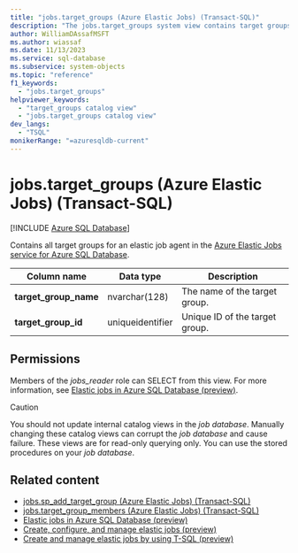 ```yaml
---
title: "jobs.target_groups (Azure Elastic Jobs) (Transact-SQL)"
description: "The jobs.target_groups system view contains target groups in Azure Elastic jobs."
author: WilliamDAssafMSFT
ms.author: wiassaf
ms.date: 11/13/2023
ms.service: sql-database
ms.subservice: system-objects
ms.topic: "reference"
f1_keywords:
  - "jobs.target_groups"
helpviewer_keywords:
  - "target_groups catalog view"
  - "jobs.target_groups catalog view"
dev_langs:
  - "TSQL"
monikerRange: "=azuresqldb-current"
---
```

# jobs.target_groups (Azure Elastic Jobs) (Transact-SQL)

[!INCLUDE [Azure SQL Database](../../includes/applies-to-version/asdb.md)]

Contains all target groups for an elastic job agent in the [Azure Elastic Jobs service for Azure SQL Database](/azure/azure-sql/database/elastic-jobs-overview?view=azuresql-db&preserve-view=true).

|Column name|Data type|Description|
|-----|-----|-----|
|**target_group_name**|nvarchar(128)| The name of the target group.
|**target_group_id**|uniqueidentifier| Unique ID of the target group.

## Permissions

Members of the *jobs_reader* role can SELECT from this view. For more information, see [Elastic jobs in Azure SQL Database (preview)](/azure/azure-sql/database/elastic-jobs-overview?view=azuresql-db&preserve-view=true#elastic-job-database-permissions).

> [!CAUTION]
> You should not update internal catalog views in the *job database*. Manually changing these catalog views can corrupt the *job database* and cause failure. These views are for read-only querying only. You can use the stored procedures on your *job database*.

## Related content

- [jobs.sp_add_target_group (Azure Elastic Jobs) (Transact-SQL)](../system-stored-procedures/sp-add-target-group-elastic-jobs-transact-sql.md)
- [jobs.target_group_members (Azure Elastic Jobs) (Transact-SQL)](jobs-target-group-members-elastic-jobs-transact-sql.md)
- [Elastic jobs in Azure SQL Database (preview)](/azure/azure-sql/database/elastic-jobs-overview?view=azuresql-db&preserve-view=true)
- [Create, configure, and manage elastic jobs (preview)](/azure/azure-sql/database/elastic-jobs-tutorial?view=azuresql-db&preserve-view=true)
- [Create and manage elastic jobs by using T-SQL (preview)](/azure/azure-sql/database/elastic-jobs-tsql-create-manage?view=azuresql-db&preserve-view=true)

